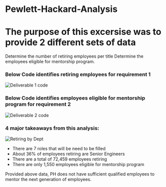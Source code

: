 # Pewlett-Hackard-Analysis

# The purpose of this excersise was to provide 2 different sets of data 
 Determine the number of retiring employees per title
 Determine the employees eligible for mentorship program. 

### Below Code identifies retiring employees for requirement 1
![Deliverable 1 code](https://user-images.githubusercontent.com/102809106/180105062-9ba88e99-86f9-478d-b057-331934bd0f59.png)


### Below Code identifies employees eligible for mentorship program for requirement 2
![Deliverable 2 code](https://user-images.githubusercontent.com/102809106/180105076-9ed53d5e-c654-4c67-b9e3-9d9c9738e542.png)


### 4 major takeaways from this analysis: 

![Retiring by Dept](https://user-images.githubusercontent.com/102809106/180105093-4c1c658e-b2cf-4ea2-8b7e-9eb4ff4478a8.png)

* There are 7 roles that will be need to be filled
* About 36% of employees retiring are Senior Engineers
* There are a total of 72,459 employees retiring 
* There are only 1,550 employees eligible for mentorship program


Provided above data, PH does not have sufficient qualified employees to mentor the next generation of employees.   






